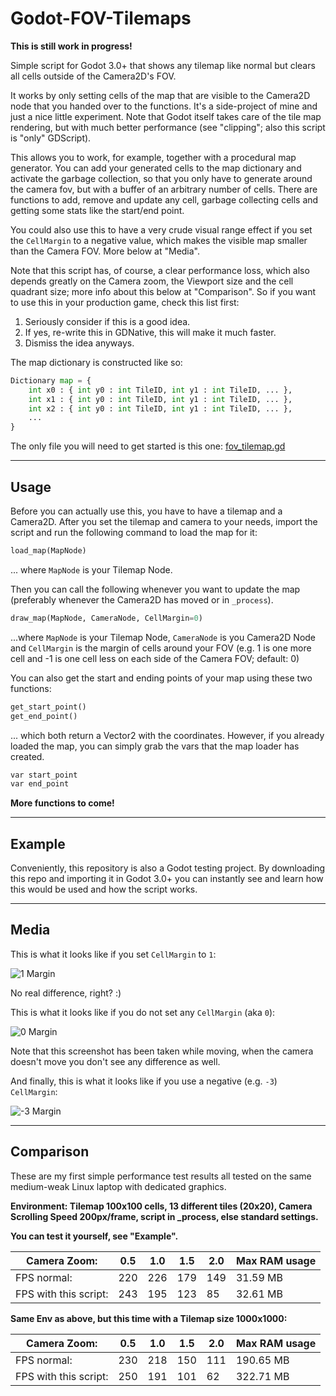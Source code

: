 # Godot-FOV-Tilemaps

**This is still work in progress!**

Simple script for Godot 3.0+ that shows any tilemap like normal but clears all cells outside of the Camera2D's FOV.

It works by only setting cells of the map that are visible to the Camera2D node that you handed over to the functions. It's a side-project of mine and just a nice little experiment. Note that Godot itself takes care of the tile map rendering, but with much better performance (see "clipping"; also this script is "only" GDScript).

This allows you to work, for example, together with a procedural map generator. You can add your generated cells to the map dictionary and activate the garbage collection, so that you only have to generate around the camera fov, but with a buffer of an arbitrary number of cells. There are functions to add, remove and update any cell, garbage collecting cells and getting some stats like the start/end point.

You could also use this to have a very crude visual range effect if you set the `CellMargin` to a negative value, which makes the visible map smaller than the Camera FOV. More below at "Media".

Note that this script has, of course, a clear performance loss, which also depends greatly on the Camera zoom, the Viewport size and the cell quadrant size; more info about this below at "Comparison".
So if you want to use this in your production game, check this list first:

1. Seriously consider if this is a good idea.
2. If yes, re-write this in GDNative, this will make it much faster.
3. Dismiss the idea anyways.

The map dictionary is constructed like so:

```python
Dictionary map = {
    int x0 : { int y0 : int TileID, int y1 : int TileID, ... },
    int x1 : { int y0 : int TileID, int y1 : int TileID, ... },
    int x2 : { int y0 : int TileID, int y1 : int TileID, ... },
    ...
}
```

The only file you will need to get started is this one: [fov_tilemap.gd](fov_tilemap.gd)

---

## Usage

Before you can actually use this, you have to have a tilemap and a Camera2D. After you set the tilemap and camera to your needs, import the script and run the following command to load the map for it:

```python
load_map(MapNode)
```
... where `MapNode` is your Tilemap Node.

Then you can call the following whenever you want to update the map (preferably whenever the Camera2D has moved or in `_process`).

```python
draw_map(MapNode, CameraNode, CellMargin=0)
```
...where `MapNode` is your Tilemap Node, `CameraNode` is you Camera2D Node and `CellMargin` is the margin of cells around your FOV (e.g. 1 is one more cell and -1 is one cell less on each side of the Camera FOV; default: 0)

You can also get the start and ending points of your map using these two functions:

```python
get_start_point()
get_end_point()
```
... which both return a Vector2 with the coordinates. However, if you already loaded the map, you can simply grab the vars that the map loader has created.

```python
var start_point
var end_point
```

**More functions to come!**

---

## Example

Conveniently, this repository is also a Godot testing project. By downloading this repo and importing it in Godot 3.0+ you can instantly see and learn how this would be used and how the script works.

---

## Media

This is what it looks like if you set `CellMargin` to `1`:

![1 Margin](https://phoenix1747.github.io/host/margin1.png)

No real difference, right? :)

This is what it looks like if you do not set any `CellMargin` (aka `0`):

![0 Margin](https://phoenix1747.github.io/host/margin0.png)

Note that this screenshot has been taken while moving, when the camera doesn't move you don't see any difference as well.

And finally, this is what it looks like if you use a negative (e.g. `-3`) `CellMargin`:

![-3 Margin](https://phoenix1747.github.io/host/margin-3.png)

---

## Comparison

These are my first simple performance test results all tested on the same medium-weak Linux laptop with dedicated graphics.

**Environment: Tilemap 100x100 cells, 13 different tiles (20x20), Camera Scrolling Speed 200px/frame, script in _process, else standard settings.**

**You can test it yourself, see "Example".**

|Camera Zoom: | 0.5 |	1.0 | 1.5 | 2.0 | Max RAM usage |
| --- | --- | --- | --- | --- | --- |
|FPS normal: | 220 | 226 | 179 | 149 | 31.59 MB |
|FPS with this script: | 243 | 195 | 123 | 85 | 32.61 MB |

**Same Env as above, but this time with a Tilemap size 1000x1000:**

|Camera Zoom: | 0.5 |	1.0 | 1.5 | 2.0 | Max RAM usage |
| --- | --- | --- | --- | --- | --- |
|FPS normal: | 230 | 218 | 150 | 111 | 190.65 MB |
|FPS with this script: | 250 | 191 | 101 | 62 | 322.71 MB |
